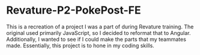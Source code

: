 # Revature-P2-PokePost-FE

This is a recreation of a project I was a part of during Revature training. 
The original used primarily JavaScript, so I decided to reformat that to Angular. 
Additionally, I wanted to see if I could make the parts that my teammates made.
Essentially, this project is to hone in my coding skills.
